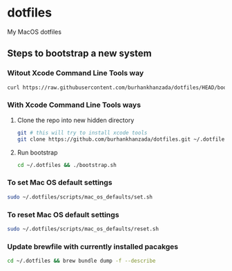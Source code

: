 # dotfiles

My MacOS dotfiles

## Steps to bootstrap a new system

### Witout Xcode Command Line Tools way

```sh
curl https://raw.githubusercontent.com/burhankhanzada/dotfiles/HEAD/bootstrap.sh && ~/.bootstrap.sh
```

### With Xcode Command Line Tools ways

1. Clone the repo into new hidden directory

    ```sh
    git # this will try to install xcode tools
    git clone https://github.com/burhankhanzada/dotfiles.git ~/.dotfiles
    ```

2. Run bootstrap

    ```sh
    cd ~/.dotfiles && ./bootstrap.sh
    ```

### To set Mac OS default settings

```sh
sudo ~/.dotfiles/scripts/mac_os_defaults/set.sh
```

### To reset Mac OS default settings

```sh
sudo ~/.dotfiles/scripts/mac_os_defaults/reset.sh
```

### Update brewfile with currently installed pacakges

```sh
cd ~/.dotfiles && brew bundle dump -f --describe
```
